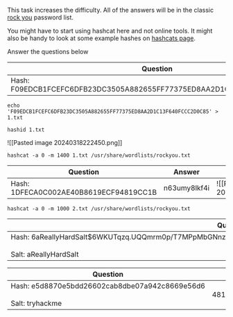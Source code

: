 This task increases the difficulty. All of the answers will be in the classic [rock you](https://github.com/brannondorsey/naive-hashcat/releases/download/data/rockyou.txt) password list.

You might have to start using hashcat here and not online tools. It might also be handy to look at some example hashes on [hashcats page](https://hashcat.net/wiki/doku.php?id=example_hashes).

Answer the questions below

| Question                                                               | Answer | SS                                   |
| ---------------------------------------------------------------------- | ------ | ------------------------------------ |
| Hash: F09EDCB1FCEFC6DFB23DC3505A882655FF77375ED8AA2D1C13F640FCCC2D0C85 | paule  | ![[Pasted image 20240318222601.png]] |
```
echo 'F09EDCB1FCEFC6DFB23DC3505A882655FF77375ED8AA2D1C13F640FCCC2D0C85' > 1.txt
```
```
hashid 1.txt
```
![[Pasted image 20240318222450.png]]
```
hashcat -a 0 -m 1400 1.txt /usr/share/wordlists/rockyou.txt
```



| Question                               | Answer       | SS                                   |
| -------------------------------------- | ------------ | ------------------------------------ |
| Hash: 1DFECA0C002AE40B8619ECF94819CC1B | n63umy8lkf4i | ![[Pasted image 20240318223155.png]] |
```
hashcat -a 0 -m 1000 2.txt /usr/share/wordlists/rockyou.txt
```



| Question                                                                                                                                     | Answer | SS  |
| -------------------------------------------------------------------------------------------------------------------------------------------- | ------ | --- |
| Hash: $6$aReallyHardSalt$6WKUTqzq.UQQmrm0p/T7MPpMbGNnzXPMAXi4bJMl9be.cfi3/qxIf.hsGpS41BqMhSrHVXgMpdjS6xeKZAs02.<br><br>Salt: aReallyHardSalt | waka99 |     |



| Question                                                              | Answer       | SS  |
| --------------------------------------------------------------------- | ------------ | --- |
| Hash: e5d8870e5bdd26602cab8dbe07a942c8669e56d6<br><br>Salt: tryhackme | 481616481616 |     |

